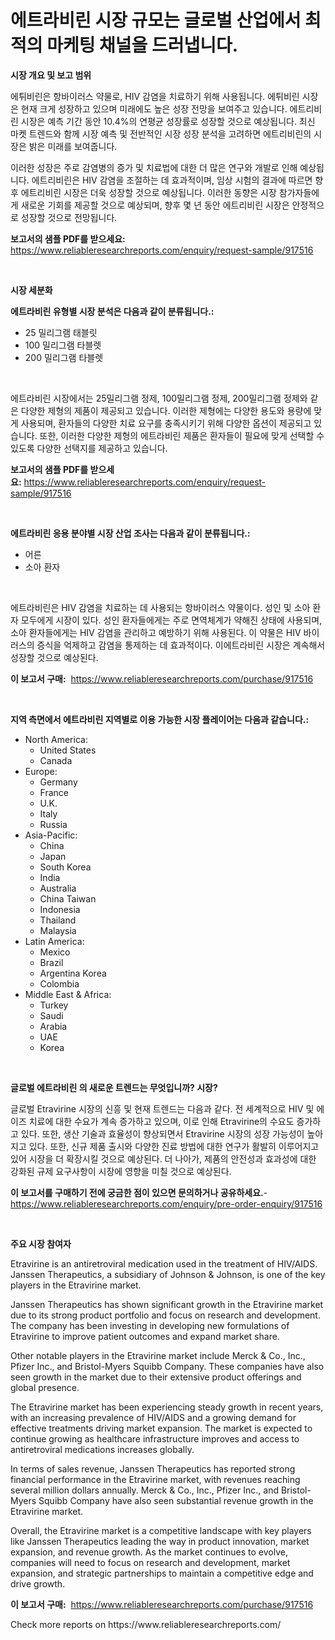 <p><h1>에트라비린 시장 규모는 글로벌 산업에서 최적의 마케팅 채널을 드러냅니다.</h1></p><p><strong>시장 개요 및 보고 범위</strong></p>
<p><p>에튀비린은 항바이러스 약물로, HIV 감염을 치료하기 위해 사용됩니다. 에튀비린 시장은 현재 크게 성장하고 있으며 미래에도 높은 성장 전망을 보여주고 있습니다. 에트리비린 시장은 예측 기간 동안 10.4%의 연평균 성장률로 성장할 것으로 예상됩니다. 최신 마켓 트렌드와 함께 시장 예측 및 전반적인 시장 성장 분석을 고려하면 에트리비린의 시장은 밝은 미래를 보여줍니다. </p><p>이러한 성장은 주로 감염병의 증가 및 치료법에 대한 더 많은 연구와 개발로 인해 예상됩니다. 에트리비린은 HIV 감염을 조절하는 데 효과적이며, 임상 시험의 결과에 따르면 향후 에트리비린 시장은 더욱 성장할 것으로 예상됩니다. 이러한 동향은 시장 참가자들에게 새로운 기회를 제공할 것으로 예상되며, 향후 몇 년 동안 에트리비린 시장은 안정적으로 성장할 것으로 전망됩니다.</p></p>
<p><strong>보고서의 샘플 PDF를 받으세요:</strong> <a href="https://www.reliableresearchreports.com/enquiry/request-sample/917516">https://www.reliableresearchreports.com/enquiry/request-sample/917516</a></p>
<p>&nbsp;</p>
<p><strong>시장 세분화</strong></p>
<p><strong>에트라비린 유형별 시장 분석은 다음과 같이 분류됩니다.:</strong></p>
<p><ul><li>25 밀리그램 태블릿</li><li>100 밀리그램 타블렛</li><li>200 밀리그램 타블렛</li></ul></p>
<p>&nbsp;</p>
<p><p>에트라비린 시장에서는 25밀리그램 정제, 100밀리그램 정제, 200밀리그램 정제와 같은 다양한 제형의 제품이 제공되고 있습니다. 이러한 제형에는 다양한 용도와 용량에 맞게 사용되며, 환자들의 다양한 치료 요구를 충족시키기 위해 다양한 옵션이 제공되고 있습니다. 또한, 이러한 다양한 제형의 에트라비린 제품은 환자들이 필요에 맞게 선택할 수 있도록 다양한 선택지를 제공하고 있습니다.</p></p>
<p><strong>보고서의 샘플 PDF를 받으세요:</strong>&nbsp;<a href="https://www.reliableresearchreports.com/enquiry/request-sample/917516">https://www.reliableresearchreports.com/enquiry/request-sample/917516</a></p>
<p>&nbsp;</p>
<p><strong> 에트라비린 응용 분야별 시장 산업 조사는 다음과 같이 분류됩니다.:</strong></p>
<p><ul><li>어른</li><li>소아 환자</li></ul></p>
<p>&nbsp;</p>
<p><p>에트라비린은 HIV 감염을 치료하는 데 사용되는 항바이러스 약물이다. 성인 및 소아 환자 모두에게 시장이 있다. 성인 환자들에게는 주로 면역체계가 약해진 상태에 사용되며, 소아 환자들에게는 HIV 감염을 관리하고 예방하기 위해 사용된다. 이 약물은 HIV 바이러스의 증식을 억제하고 감염을 통제하는 데 효과적이다. 이에트라비린 시장은 계속해서 성장할 것으로 예상된다.</p></p>
<p><strong>이 보고서 구매:</strong>&nbsp; <a href="https://www.reliableresearchreports.com/purchase/917516">https://www.reliableresearchreports.com/purchase/917516</a></p>
<p>&nbsp;</p>
<p><strong>지역 측면에서 에트라비린 지역별로 이용 가능한 시장 플레이어는 다음과 같습니다.:</strong></p>
<p><ul>
    <li>
        North America:
        <ul>
            <li>United States</li>
            <li>Canada</li>
        </ul>
    </li>
    <li>
        Europe:
        <ul>
            <li>Germany</li>
            <li>France</li>
            <li>U.K.</li>
            <li>Italy</li>
            <li>Russia</li>
        </ul>
    </li>
    <li>
        Asia-Pacific:
        <ul>
            <li>China</li>
            <li>Japan</li>
            <li>South Korea</li>
            <li>India</li>
            <li>Australia</li>
            <li>China Taiwan</li>
            <li>Indonesia</li>
            <li>Thailand</li>
            <li>Malaysia</li>
        </ul>
    </li>
    <li>
        Latin America:
        <ul>
            <li>Mexico</li>
            <li>Brazil</li>
            <li>Argentina Korea</li>
            <li>Colombia</li>
        </ul>
    </li>
    <li>
        Middle East & Africa:
        <ul>
            <li>Turkey</li>
            <li>Saudi</li>
            <li>Arabia</li>
            <li>UAE</li>
            <li>Korea</li>
        </ul>
    </li>
    </ul></p>
<p>&nbsp;</p>
<p><strong>글로벌 에트라비린 의 새로운 트렌드는 무엇입니까? 시장?</strong></p>
<p><p>글로벌 Etravirine 시장의 신흥 및 현재 트렌드는 다음과 같다. 전 세계적으로 HIV 및 에이즈 치료에 대한 수요가 계속 증가하고 있으며, 이로 인해 Etravirine의 수요도 증가하고 있다. 또한, 생산 기술과 효율성이 향상되면서 Etravirine 시장의 성장 가능성이 높아지고 있다. 또한, 신규 제품 출시와 다양한 진료 방법에 대한 연구가 활발히 이루어지고 있어 시장을 더 확장시킬 것으로 예상된다. 더 나아가, 제품의 안전성과 효과성에 대한 강화된 규제 요구사항이 시장에 영향을 미칠 것으로 예상된다.</p></p>
<p><strong>이 보고서를 구매하기 전에 궁금한 점이 있으면 문의하거나 공유하세요.</strong>- <a href="https://www.reliableresearchreports.com/enquiry/pre-order-enquiry/917516">https://www.reliableresearchreports.com/enquiry/pre-order-enquiry/917516</a></p>
<p>&nbsp;</p>
<p><strong>주요 시장 참여자</strong></p>
<p><p>Etravirine is an antiretroviral medication used in the treatment of HIV/AIDS. Janssen Therapeutics, a subsidiary of Johnson & Johnson, is one of the key players in the Etravirine market. </p><p>Janssen Therapeutics has shown significant growth in the Etravirine market due to its strong product portfolio and focus on research and development. The company has been investing in developing new formulations of Etravirine to improve patient outcomes and expand market share.</p><p>Other notable players in the Etravirine market include Merck & Co., Inc., Pfizer Inc., and Bristol-Myers Squibb Company. These companies have also seen growth in the market due to their extensive product offerings and global presence.</p><p>The Etravirine market has been experiencing steady growth in recent years, with an increasing prevalence of HIV/AIDS and a growing demand for effective treatments driving market expansion. The market is expected to continue growing as healthcare infrastructure improves and access to antiretroviral medications increases globally.</p><p>In terms of sales revenue, Janssen Therapeutics has reported strong financial performance in the Etravirine market, with revenues reaching several million dollars annually. Merck & Co., Inc., Pfizer Inc., and Bristol-Myers Squibb Company have also seen substantial revenue growth in the Etravirine market.</p><p>Overall, the Etravirine market is a competitive landscape with key players like Janssen Therapeutics leading the way in product innovation, market expansion, and revenue growth. As the market continues to evolve, companies will need to focus on research and development, market expansion, and strategic partnerships to maintain a competitive edge and drive growth.</p></p>
<p><strong>이 보고서 구매:</strong>&nbsp;&nbsp;<a href="https://www.reliableresearchreports.com/purchase/917516">https://www.reliableresearchreports.com/purchase/917516</a></p>
<p>Check more reports on https://www.reliableresearchreports.com/</p>
